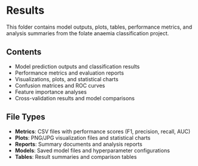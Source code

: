 # Results

This folder contains model outputs, plots, tables, performance metrics, and analysis summaries from the folate anaemia classification project.

## Contents
- Model prediction outputs and classification results
- Performance metrics and evaluation reports
- Visualizations, plots, and statistical charts
- Confusion matrices and ROC curves
- Feature importance analyses
- Cross-validation results and model comparisons

## File Types
- **Metrics**: CSV files with performance scores (F1, precision, recall, AUC)
- **Plots**: PNG/JPG visualization files and statistical charts
- **Reports**: Summary documents and analysis reports
- **Models**: Saved model files and hyperparameter configurations
- **Tables**: Result summaries and comparison tables
